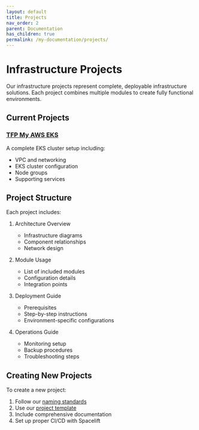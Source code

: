 ```yaml
---
layout: default
title: Projects
nav_order: 2
parent: Documentation
has_children: true
permalink: /my-documentation/projects/
---
```


# Infrastructure Projects

Our infrastructure projects represent complete, deployable infrastructure solutions. Each project combines multiple modules to create fully functional environments.

## Current Projects

### [TFP My AWS EKS](/projects/tfp-my-aws-eks/)
A complete EKS cluster setup including:
- VPC and networking
- EKS cluster configuration
- Node groups
- Supporting services

## Project Structure

Each project includes:
1. Architecture Overview
   - Infrastructure diagrams
   - Component relationships
   - Network design

2. Module Usage
   - List of included modules
   - Configuration details
   - Integration points

3. Deployment Guide
   - Prerequisites
   - Step-by-step instructions
   - Environment-specific configurations

4. Operations Guide
   - Monitoring setup
   - Backup procedures
   - Troubleshooting steps

## Creating New Projects

To create a new project:
1. Follow our [naming standards](/getting-started/important-concepts/4naming-standards/)
2. Use our [project template](/getting-started/important-concepts/3readme-guide/)
3. Include comprehensive documentation
4. Set up proper CI/CD with Spacelift